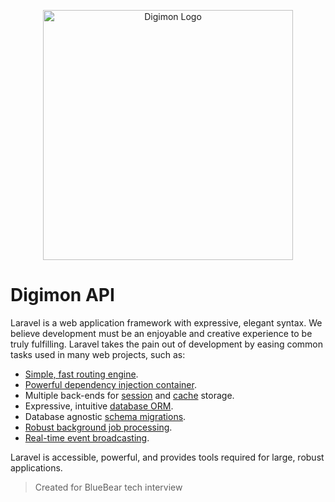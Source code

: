 <p align="center"><a href="https://www.crunchyroll.com/es/series/GYEX24PV6/digimon-adventure-2020" target="_blank"><img src="https://www.pngall.com/wp-content/uploads/2/Digimon-Logo-PNG-Clipart.png" width="400" alt="Digimon Logo"></a></p>


# Digimon API

Laravel is a web application framework with expressive, elegant syntax. We believe development must be an enjoyable and creative experience to be truly fulfilling. Laravel takes the pain out of development by easing common tasks used in many web projects, such as:

- [Simple, fast routing engine](https://laravel.com/docs/routing).
- [Powerful dependency injection container](https://laravel.com/docs/container).
- Multiple back-ends for [session](https://laravel.com/docs/session) and [cache](https://laravel.com/docs/cache) storage.
- Expressive, intuitive [database ORM](https://laravel.com/docs/eloquent).
- Database agnostic [schema migrations](https://laravel.com/docs/migrations).
- [Robust background job processing](https://laravel.com/docs/queues).
- [Real-time event broadcasting](https://laravel.com/docs/broadcasting).

Laravel is accessible, powerful, and provides tools required for large, robust applications.

> Created for BlueBear tech interview